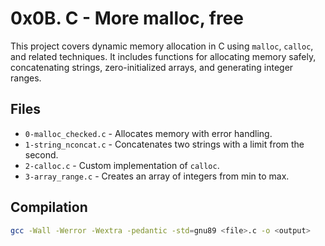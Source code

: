 # 0x0B. C - More malloc, free

This project covers dynamic memory allocation in C using `malloc`, `calloc`, and related techniques. It includes functions for allocating memory safely, concatenating strings, zero-initialized arrays, and generating integer ranges.

## Files

- `0-malloc_checked.c` - Allocates memory with error handling.
- `1-string_nconcat.c` - Concatenates two strings with a limit from the second.
- `2-calloc.c` - Custom implementation of `calloc`.
- `3-array_range.c` - Creates an array of integers from min to max.

## Compilation

```bash
gcc -Wall -Werror -Wextra -pedantic -std=gnu89 <file>.c -o <output>

